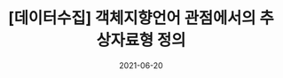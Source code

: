 ---
title : "[데이터수집] 객체지향언어 관점에서의 추상자료형 정의"
excerpt : "공부 중인 내용을 정리한 글"

categories : 
- Data Science
- python
- data structure

tags : 
- [data structure, computer science, study, data science, computer engineering]

toc : true 
toc_sticky : true 

date : 2021-06-20
last_modified_at : 2021-06-20

---